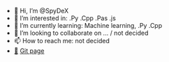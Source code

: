 - 👋 Hi, I’m @SpyDeX
- 👀 I’m interested in: .Py .Cpp .Pas .js 
- 🌱 I’m currently learning: Machine learning, .Py .Cpp
- 💞️ I’m looking to collaborate on ... / not decided
- 📫 How to reach me: not decided
- [🔗](https://spydex.github.io/) [Git page](https://spydex.github.io/)

<!---
SpyDeX/SpyDeX is a ✨ special ✨ repository because its `README.md` (this file) appears on your GitHub profile.
You can click the Preview link to take a look at your changes.
--->
